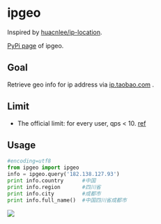 ipgeo
===========

Inspired by [huacnlee/ip-location](https://github.com/huacnlee/ip-location).

[PyPi page](https://pypi.python.org/pypi/ipgeo/0.2.2) of ipgeo.

## Goal

Retrieve geo info for ip address via [ip.taobao.com](http://ip.taobao.com) .

## Limit

* The official limit: for every user, qps < 10. [ref](http://ip.taobao.com/restrictions.php)

## Usage

```python
#encoding=utf8
from ipgeo import ipgeo
info = ipgeo.query('182.138.127.93')
print info.country      #中国
print info.region       #四川省
print info.city         #成都市
print info.full_name()  #中国四川省成都市
```
![](https://github.com/aichaoguy/ipgeo/raw/master/ipgeo_test.png)
